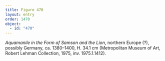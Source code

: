 ```yaml
---
title: Figure 470
layout: entry
order: 1470
object:
  - id: "470"
---
```


*Aquamanile in the Form of Samson and the Lion*, northern Europe (?), possibly Germany, ca. 1380–1400, H. 34.1 cm (Metropolitan Museum of Art, Robert Lehman Collection, 1975, inv. 1975.1.1412).
